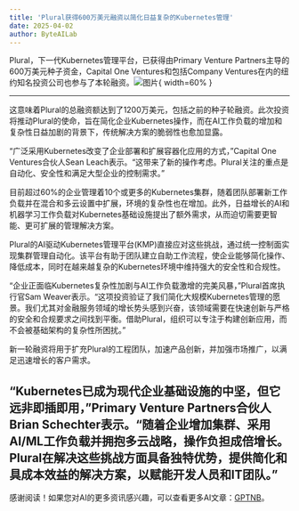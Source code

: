 ```yaml
---
title: 'Plural获得600万美元融资以简化日益复杂的Kubernetes管理'
date: 2025-04-02
author: ByteAILab
---
```


Plural，下一代Kubernetes管理平台，已获得由Primary Venture Partners主导的600万美元种子资金，Capital One Ventures和包括Company Ventures在内的纽约知名投资公司也参与了本轮融资。![图片](https://ai-techpark.com/wp-content/uploads/Plural-Raises.jpg){ width=60% }

---
这意味着Plural的总融资额达到了1200万美元，包括之前的种子轮融资。此次投资将推动Plural的使命，旨在简化企业Kubernetes操作，而在AI工作负载的增加和复杂性日益加剧的背景下，传统解决方案的脆弱性也愈加显露。

“广泛采用Kubernetes改变了企业部署和扩展容器化应用的方式，”Capital One Ventures合伙人Sean Leach表示。“这带来了新的操作考虑。Plural关注的重点是自动化、安全性和满足大型企业的控制需求。”

目前超过60%的企业管理着10个或更多的Kubernetes集群，随着团队部署新工作负载并在混合和多云设置中扩展，环境的复杂性也在增加。此外，日益增长的AI和机器学习工作负载对Kubernetes基础设施提出了额外需求，从而迫切需要更智能、更可扩展的管理解决方案。

Plural的AI驱动Kubernetes管理平台(KMP)直接应对这些挑战，通过统一控制面实现集群管理自动化。该平台有助于团队建立自助工作流程，使企业能够简化操作、降低成本，同时在越来越复杂的Kubernetes环境中维持强大的安全性和合规性。

“企业正面临Kubernetes复杂性加剧与AI工作负载激增的完美风暴，”Plural首席执行官Sam Weaver表示。“这项投资验证了我们简化大规模Kubernetes管理的愿景。我们尤其对金融服务领域的增长势头感到兴奋，该领域需要在快速创新与严格的安全和合规要求之间找到平衡。借助Plural，组织可以专注于构建创新应用，而不会被基础架构的复杂性所困扰。”

新一轮融资将用于扩充Plural的工程团队，加速产品创新，并加强市场推广，以满足迅速增长的客户需求。

“Kubernetes已成为现代企业基础设施的中坚，但它远非即插即用，”Primary Venture Partners合伙人Brian Schechter表示。“随着企业增加集群、采用AI/ML工作负载并拥抱多云战略，操作负担成倍增长。Plural在解决这些挑战方面具备独特优势，提供简化和具成本效益的解决方案，以赋能开发人员和IT团队。” 
---
感谢阅读！如果您对AI的更多资讯感兴趣，可以查看更多AI文章：[GPTNB](https://gptnb.com)。